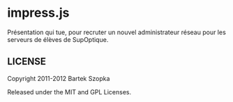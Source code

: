 impress.js
============

Présentation qui tue, pour recruter un nouvel administrateur réseau pour les serveurs de élèves de SupOptique.

LICENSE
---------

Copyright 2011-2012 Bartek Szopka

Released under the MIT and GPL Licenses.


